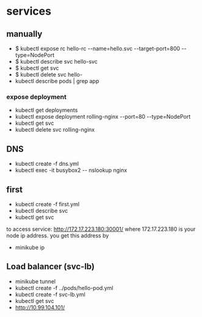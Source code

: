 # services
## manually
- $ kubectl expose rc hello-rc --name=hello.svc --target-port=800 --type=NodePort
- $ kubectl describe svc hello-svc
- $ kubectl get svc
- $ kubectl delete svc hello-
- kubectl describe pods | grep app

### expose deployment
- kubectl get deployments
- kubectl expose deployment rolling-nginx --port=80 --type=NodePort
- kubectl get svc
- kubectl delete svc rolling-nginx


## DNS
- kubectl create -f dns.yml
- kubectl exec -it busybox2  -- nslookup nginx



## first
- kubectl create -f first.yml
- kubectl describe svc
- kubectl get svc

to access service: http://172.17.223.180:30001/
where 172.17.223.180 is your node ip address. you get this address by
- minikube ip


## Load balancer (svc-lb)
- minikube tunnel
- kubectl create -f ../pods/hello-pod.yml
- kubectl create -f svc-lb.yml
- kubectl get svc
- http://10.99.104.101/
